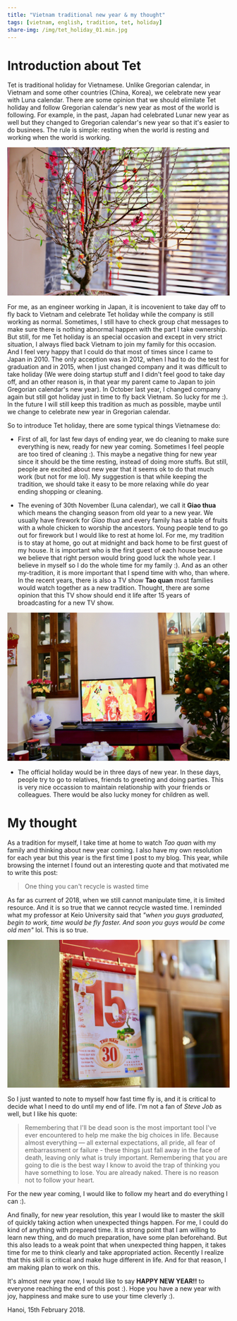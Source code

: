 ```yaml
---
title: "Vietnam traditional new year & my thought"
tags: [vietnam, english, tradition, tet, holiday]
share-img: /img/tet_holiday_01.min.jpg
---
```


# Introduction about Tet

Tet is traditional holiday for Vietnamese. Unlike Gregorian calendar, in Vietnam and some other countries (China, Korea), we celebrate new year with Luna calendar. There are some opinion that we should elimilate Tet holiday and follow Gregorian calendar's new year as most of the world is following. For example, in the past, Japan had celebrated Lunar new year as well but they changed to Gregorian calendar's new year so that it's easier to do businees. The rule is simple: resting when the world is resting and working when the world is working. 

![Hoa dao](/img/tet_holiday_01.min.jpg)

For me, as an engineer working in Japan, it is incovenient to take day off to fly back to Vietnam and celebrate Tet holiday while the company is still working as normal. Sometimes, I still have to check group chat messages to make sure there is nothing abnormal happen with the part I take ownership. But still, for me Tet holiday is an special occasion and except in very strict situation, I always flied back Vietnam to join my family for this occasion. And I feel very happy that I could do that most of times since I came to Japan in 2010. The only acception was in 2012, when I had to do the test for graduation and in 2015, when I just changed company and it was difficult to take holiday (We were doing startup stuff and I didn't feel good to take day off, and an other reason is, in that year my parent came to Japan to join Gregorian calendar's new year). In October last year, I changed company again but still got holiday just in time to fly back Vietnam. So lucky for me :). In the future I will still keep this tradition as much as possible, maybe until we change to celebrate new year in Gregorian calendar.

So to introduce Tet holiday, there are some typical things Vietnamese do:

* First of all, for last few days of ending year, we do cleaning to make sure everything is new, ready for new year coming. Sometimes I feel people are too tired of cleaning :). This maybe a negative thing for new year since it should be the time resting, instead of doing more stuffs. But still, people are excited about new year that it seems ok to do that much work (but not for me lol). My suggestion is that while keeping the tradition, we should take it easy to be more relaxing while do year ending shopping or cleaning.

* The evening of 30th November (Luna calendar), we call it **Giao thua** which means the changing season from old year to a new year. We usually have firework for *Giao thua* and every family has a table of fruits with a whole chicken to worship the ancestors. Young people tend to go out for firework but I would like to rest at home lol. For me, my tradition is to stay at home, go out at midnight and back home to be first guest of my house. It is important who is the first guest of each house because we believe that right person would bring good luck the whole year. I believe in myself so I do the whole time for my family :). And as an other my-tradition, it is more important that I spend time with who, than where. In the recent years, there is also a TV show **Tao quan** most families would watch together as a new tradition. Thought, there are some opinion that this TV show should end it life after 15 years of broadcasting for a new TV show.

![Tao quan](/img/tet_holiday_02.min.jpg)

* The official holiday would be in three days of new year. In these days, people try to go to relatives, friends to greeting and doing parties. This is very nice occassion to maintain relationship with your friends or colleagues. There would be also lucky money for children as well.

# My thought

As a tradition for myself, I take time at home to watch *Tao quan* with my family and thinking about new year coming. I also have my own resolution for each year but this year is the first time I post to my blog. This year, while browsing the internet I found out an interesting quote and that motivated me to write this post:

> One thing you can't recycle is wasted time

As far as current of 2018, when we still cannot manipulate time, it is limited resource. And it is so true that we cannot recycle wasted time. I reminded what my professor at Keio University said that *"when you guys graduated, begin to work, time would be fly faster. And soon you guys would be come old men"* lol. This is so true.

![time fly](/img/tet_holiday_03.min.jpg)

So I just wanted to note to myself how fast time fly is, and it is critical to decide what I need to do until my end of life. I'm not a fan of *Steve Job* as well, but I like his quote:

> Remembering that I'll be dead soon is the most important tool I've ever encountered to help me make the big choices in life. Because almost everything — all external expectations, all pride, all fear of embarrassment or failure - these things just fall away in the face of death, leaving only what is truly important. Remembering that you are going to die is the best way I know to avoid the trap of thinking you have something to lose. You are already naked. There is no reason not to follow your heart.

For the new year coming, I would like to follow my heart and do everything I can :).

And finally, for new year resolution, this year I would like to master the skill of quickly taking action when unexpected things happen. For me, I could do kind of anything with prepared time. It is strong point that I am willing to learn new thing, and do much preparation, have some plan beforehand. But this also leads to a weak point that when unexpected thing happen, it takes time for me to think clearly and take appropriated action. Recently I realize that this skill is critical and make huge different in life. And for that reason, I am making plan to work on this.

It's almost new year now, I would like to say **HAPPY NEW YEAR!!** to everyone reaching the end of this post :). Hope you have a new year with joy, happiness and make sure to use your time cleverly :).

Hanoi, 15th February 2018.